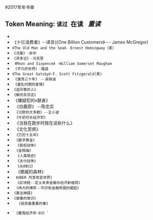 #2017年年书单

## Token Meaning: `读过`  **在读**   *重读*

* 
* 《十亿消费者》--译言(《One Billion Customers》--- James McGregor)
* `《The Old Man and the Sea》- Ernest Hemingway（美）`
*   `《活着》-余华`
*   `《资本论》-马克思`
*   `《Moon and Sixpence》 -William Somerset Maugham`
*  `《平凡的世界》-路遥`
*  `《The Great Gatsby》-F. Scott Fitzgerald(美)`
*  `《激荡三十年》　--吴晓波`
*  `《霍乱时期的爱情》`
* `《追风筝的人》`
* `《解忧杂货店》`
*  《嫌疑犯的x献身》
*   《白鹿原》 --陈忠实
*   `《沉默的大多数》--王小波`
*   `《牛奶可乐经济学》`
*   《当我在跑步时我在谈些什么》
*   《文化苦旅》
*   `《万历十五年》`
*   `《数字黄金》`
*    `《股权战争》`
*   `《金瓶梅》`
*    `《人类简史》`
*    `《支付战争》`
*    `《从0到1》`
*    《挪威的森林》
*    `《UBER 共享改变世界》`
*    `《区块链--定义未来金融与经济新格局》`
*   `《伟大的博弈--华尔街金融帝国的崛起》`
*    `《算法神探》`
*    `《做事的常识》`
*     `《投资最重要的事》`
*     `《魔鬼经济学-03》`

